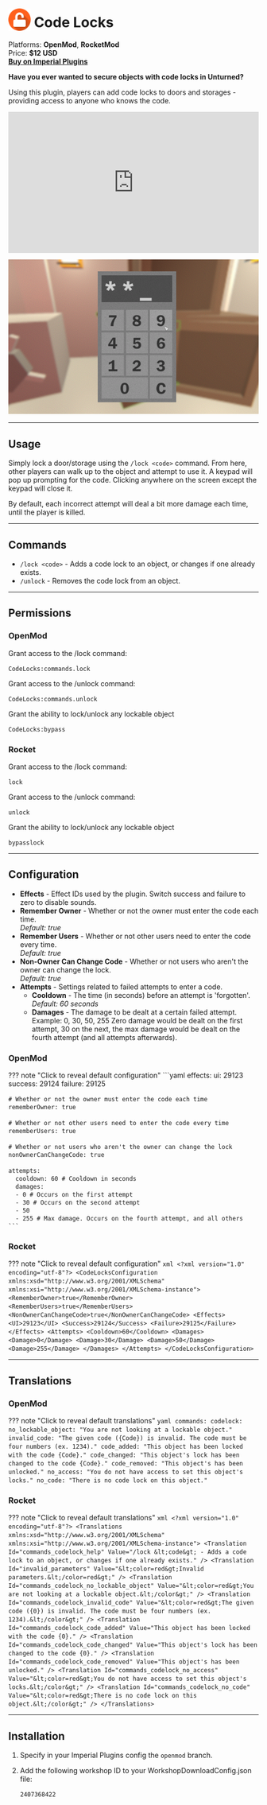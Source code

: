 # <img src="/assets/images/plugins/code-locks/logo.png" width="45" style="vertical-align: bottom;"/> Code Locks

Platforms: **OpenMod**, **RocketMod**  
Price: **$12 USD**  
**[Buy on Imperial Plugins](https://imperialplugins.com/Unturned/Products/Code-Locks)**

**Have you ever wanted to secure objects with code locks in Unturned?**

Using this plugin, players can add code locks to doors and storages - providing access to anyone who knows the code.

<div style="position:relative;padding-top:56.25%;">
    <iframe src="https://www.youtube.com/embed/gCeqEz9yU8s" frameborder="0" allow="accelerometer; autoplay; clipboard-write; encrypted-media; gyroscope; picture-in-picture" allowfullscreen style="position:absolute;top:0;left:0;width:100%;height:100%;"></iframe>
</div>

![Code Locks UI](/assets/images/plugins/code-locks/ui.png)

***

## Usage

Simply lock a door/storage using the `/lock <code>` command. From here, other players can walk up to the object and attempt to use it. A keypad will pop up prompting for the code. Clicking anywhere on the screen except the keypad will close it.

By default, each incorrect attempt will deal a bit more damage each time, until the player is killed.

***

## Commands

- `/lock <code>` - Adds a code lock to an object, or changes if one already exists.
- `/unlock` - Removes the code lock from an object.

***

## Permissions

### OpenMod

Grant access to the /lock command:
```
CodeLocks:commands.lock
```

Grant access to the /unlock command:
```
CodeLocks:commands.unlock
```

Grant the ability to lock/unlock any lockable object
```
CodeLocks:bypass
```

### Rocket

Grant access to the /lock command:
```
lock
```

Grant access to the /unlock command:
```
unlock
```

Grant the ability to lock/unlock any lockable object
```
bypasslock
```

***

## Configuration

- **Effects** - Effect IDs used by the plugin. Switch success and failure to zero to disable sounds.
- **Remember Owner** - Whether or not the owner must enter the code each time.  
  *Default: true*
- **Remember Users** - Whether or not other users need to enter the code every time.  
  *Default: true*
- **Non-Owner Can Change Code** - Whether or not users who aren't the owner can change the lock.  
  *Default: true*
- **Attempts** - Settings related to failed attempts to enter a code.
  - **Cooldown** - The time (in seconds) before an attempt is 'forgotten'.  
    *Default: 60 seconds*
  - **Damages** - The damage to be dealt at a certain failed attempt.
    Example: 0, 30, 50, 255
    Zero damage would be dealt on the first attempt, 30 on the next, the max damage would be dealt on the fourth attempt (and all attempts afterwards).

### OpenMod

??? note "Click to reveal default configuration"
    ```yaml
    effects:
      ui: 29123
      success: 29124
      failure: 29125

    # Whether or not the owner must enter the code each time
    rememberOwner: true

    # Whether or not other users need to enter the code every time
    rememberUsers: true

    # Whether or not users who aren't the owner can change the lock
    nonOwnerCanChangeCode: true

    attempts:
      cooldown: 60 # Cooldown in seconds
      damages:
      - 0 # Occurs on the first attempt
      - 30 # Occurs on the second attempt
      - 50
      - 255 # Max damage. Occurs on the fourth attempt, and all others
    ```

### Rocket

??? note "Click to reveal default configuration"
    ```xml
    <?xml version="1.0" encoding="utf-8"?>
    <CodeLocksConfiguration xmlns:xsd="http://www.w3.org/2001/XMLSchema" xmlns:xsi="http://www.w3.org/2001/XMLSchema-instance">
      <RememberOwner>true</RememberOwner>
      <RememberUsers>true</RememberUsers>
      <NonOwnerCanChangeCode>true</NonOwnerCanChangeCode>
      <Effects>
        <UI>29123</UI>
        <Success>29124</Success>
        <Failure>29125</Failure>
      </Effects>
      <Attempts>
        <Cooldown>60</Cooldown>
        <Damages>
          <Damage>0</Damage>
          <Damage>30</Damage>
          <Damage>50</Damage>
          <Damage>255</Damage>
        </Damages>
      </Attempts>
    </CodeLocksConfiguration>
    ```

***

## Translations

### OpenMod

??? note "Click to reveal default translations"
    ```yaml
    commands:
      codelock:
        no_lockable_object: "You are not looking at a lockable object."
        invalid_code: "The given code ({Code}) is invalid. The code must be four numbers (ex. 1234)."
        code_added: "This object has been locked with the code {Code}."
        code_changed: "This object's lock has been changed to the code {Code}."
        code_removed: "This object's has been unlocked."
        no_access: "You do not have access to set this object's locks."
        no_code: "There is no code lock on this object."
    ```

### Rocket

??? note "Click to reveal default translations"
    ```xml
    <?xml version="1.0" encoding="utf-8"?>
    <Translations xmlns:xsd="http://www.w3.org/2001/XMLSchema" xmlns:xsi="http://www.w3.org/2001/XMLSchema-instance">
      <Translation Id="commands_codelock_help" Value="/lock &lt;code&gt; - Adds a code lock to an object, or changes if one already exists." />
      <Translation Id="invalid_parameters" Value="&lt;color=red&gt;Invalid parameters.&lt;/color=red&gt;" />
      <Translation Id="commands_codelock_no_lockable_object" Value="&lt;color=red&gt;You are not looking at a lockable object.&lt;/color&gt;" />
      <Translation Id="commands_codelock_invalid_code" Value="&lt;color=red&gt;The given code ({0}) is invalid. The code must be four numbers (ex. 1234).&lt;/color&gt;" />
      <Translation Id="commands_codelock_code_added" Value="This object has been locked with the code {0}." />
      <Translation Id="commands_codelock_code_changed" Value="This object's lock has been changed to the code {0}." />
      <Translation Id="commands_codelock_code_removed" Value="This object's has been unlocked." />
      <Translation Id="commands_codelock_no_access" Value="&lt;color=red&gt;You do not have access to set this object's locks.&lt;/color&gt;" />
      <Translation Id="commands_codelock_no_code" Value="&lt;color=red&gt;There is no code lock on this object.&lt;/color&gt;" />
    </Translations>
    ```

***

## Installation

1. Specify in your Imperial Plugins config the `openmod` branch.

2. Add the following workshop ID to your WorkshopDownloadConfig.json file:
   ```
   2407368422
   ```